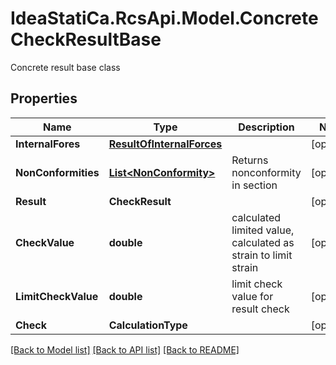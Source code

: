 # IdeaStatiCa.RcsApi.Model.ConcreteCheckResultBase
Concrete result base class

## Properties

Name | Type | Description | Notes
------------ | ------------- | ------------- | -------------
**InternalFores** | [**ResultOfInternalForces**](ResultOfInternalForces.md) |  | [optional] 
**NonConformities** | [**List&lt;NonConformity&gt;**](NonConformity.md) | Returns nonconformity in section | [optional] 
**Result** | **CheckResult** |  | [optional] 
**CheckValue** | **double** | calculated limited value, calculated as strain to limit strain | [optional] 
**LimitCheckValue** | **double** | limit check value for result check | [optional] 
**Check** | **CalculationType** |  | [optional] 

[[Back to Model list]](../README.md#documentation-for-models) [[Back to API list]](../README.md#documentation-for-api-endpoints) [[Back to README]](../README.md)

